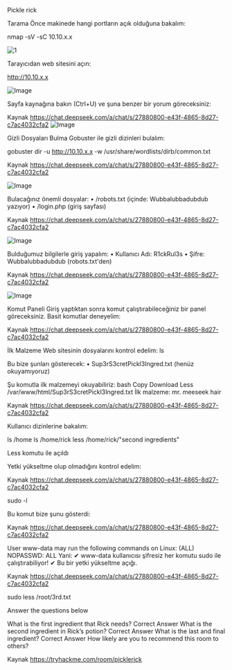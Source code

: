 Pickle rick

Tarama
Önce makinede hangi portların açık olduğuna bakalım:

nmap -sV -sC 10.10.x.x

![1](https://github.com/user-attachments/assets/2c4b9243-26f5-41a6-8473-1a78c72fe272)



Tarayıcıdan web sitesini açın:

http://10.10.x.x


![Image](https://github.com/user-attachments/assets/282997e5-783c-4265-901d-11bc7c25fcf7)

Sayfa kaynağına bakın (Ctrl+U) ve şuna benzer bir yorum göreceksiniz:

Kaynak <https://chat.deepseek.com/a/chat/s/27880800-e43f-4865-8d27-c7ac4032cfa2> 
![Image](https://github.com/user-attachments/assets/ec4771aa-09db-4dca-bfd9-7b574d38f7f8)



Gizli Dosyaları Bulma
Gobuster ile gizli dizinleri bulalım:

gobuster dir -u http://10.10.x.x -w /usr/share/wordlists/dirb/common.txt

Kaynak <https://chat.deepseek.com/a/chat/s/27880800-e43f-4865-8d27-c7ac4032cfa2> 

![Image](https://github.com/user-attachments/assets/28c9eee7-821a-495d-b348-5ad0141e58c0)






Bulacağınız önemli dosyalar:
• /robots.txt (içinde: Wubbalubbadubdub yazıyor)
• /login.php (giriş sayfası)

Kaynak <https://chat.deepseek.com/a/chat/s/27880800-e43f-4865-8d27-c7ac4032cfa2> 

![Image](https://github.com/user-attachments/assets/f6cacbe1-87c8-4f5a-ad95-5518c8689142)




Bulduğumuz bilgilerle giriş yapalım:
• Kullanıcı Adı: R1ckRul3s
• Şifre: Wubbalubbadubdub (robots.txt'den)

Kaynak <https://chat.deepseek.com/a/chat/s/27880800-e43f-4865-8d27-c7ac4032cfa2> 


![Image](https://github.com/user-attachments/assets/0842fa0a-8395-4334-96cd-105effb47085)



Komut Paneli
Giriş yaptıktan sonra komut çalıştırabileceğiniz bir panel göreceksiniz.
Basit komutlar deneyelim:

Kaynak <https://chat.deepseek.com/a/chat/s/27880800-e43f-4865-8d27-c7ac4032cfa2> 










İlk Malzeme
Web sitesinin dosyalarını kontrol edelim:
ls 

Bu bize şunları gösterecek:
• Sup3rS3cretPickl3Ingred.txt (henüz okuyamıyoruz)

Şu komutla ilk malzemeyi okuyabiliriz:
bash
Copy
Download
Less /var/www/html/Sup3rS3cretPickl3Ingred.txt
İlk malzeme: mr. meeseek hair

Kaynak <https://chat.deepseek.com/a/chat/s/27880800-e43f-4865-8d27-c7ac4032cfa2> 











Kullanıcı dizinlerine bakalım:


ls /home
ls /home/rick
less /home/rick/"second ingredients"

Less komutu ile açıldı







Yetki yükseltme olup olmadığını kontrol edelim:

Kaynak <https://chat.deepseek.com/a/chat/s/27880800-e43f-4865-8d27-c7ac4032cfa2> 



sudo -l


Bu komut bize şunu gösterdi:

Kaynak <https://chat.deepseek.com/a/chat/s/27880800-e43f-4865-8d27-c7ac4032cfa2> 




User www-data may run the following commands on Linux:
    (ALL) NOPASSWD: ALL
Yani:
✔ www-data kullanıcısı şifresiz her komutu sudo ile çalıştırabiliyor!
✔ Bu bir yetki yükseltme açığı.

Kaynak <https://chat.deepseek.com/a/chat/s/27880800-e43f-4865-8d27-c7ac4032cfa2> 









sudo less /root/3rd.txt








Answer the questions below

What is the first ingredient that Rick needs?
Correct Answer
What is the second ingredient in Rick’s potion?
Correct Answer
What is the last and final ingredient?
Correct Answer
How likely are you to recommend this room to others?

Kaynak <https://tryhackme.com/room/picklerick> 




